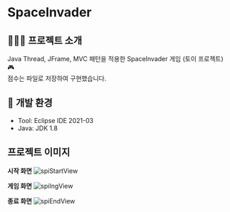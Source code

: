# SpaceInvader

## 👨🏿‍🏫 프로젝트 소개
Java Thread, JFrame, MVC 패턴을 적용한 SpaceInvader 게임 (토이 프로젝트) 🎮
<br>점수는 파일로 저장하여 구현했습니다.

## 📝 개발 환경
* Tool: Eclipse IDE 2021-03
* Java: JDK 1.8

## 프로젝트 이미지
**시작 화면**
![spiStartView](https://github.com/cordingkid/SpaceInvader/assets/83069542/5a92f7d3-e5d2-44e7-81ad-4a6c0fcf1d1a)

**게임 화면**
![spiIngView](https://github.com/cordingkid/SpaceInvader/assets/83069542/2a6f4a4f-253c-46fd-99b1-2243fb138214)

**종료 화면**
![spiEndView](https://github.com/cordingkid/SpaceInvader/assets/83069542/288f1e25-8eca-428e-a793-639b8d38c564)

